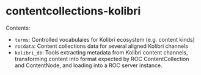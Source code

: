 # contentcollections-kolibri


Contents:
 - `terms`: Controlled vocabulaies for Kolibri ecosystem (e.g. content kinds)
 - `rocdata`: Content collections data for several aligned Kolibri channels
 - `kolibri_db`: Tools extracting metadata from Kolibri content channels,
   transforming content into format expected by ROC ContentCollection and ContentNode,
   and loading into a ROC server instance.


